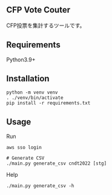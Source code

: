 CFP Vote Couter
-----------------------

CFP投票を集計するツールです。

## Requirements

Python3.9+


## Installation

```
python -m venv venv
. ./venv/bin/activate
pip install -r requirements.txt
```

## Usage

Run

```
aws sso login

# Generate CSV
./main.py generate_csv cndt2022 [stg]
```

Help

```
./main.py generate_csv -h
```
